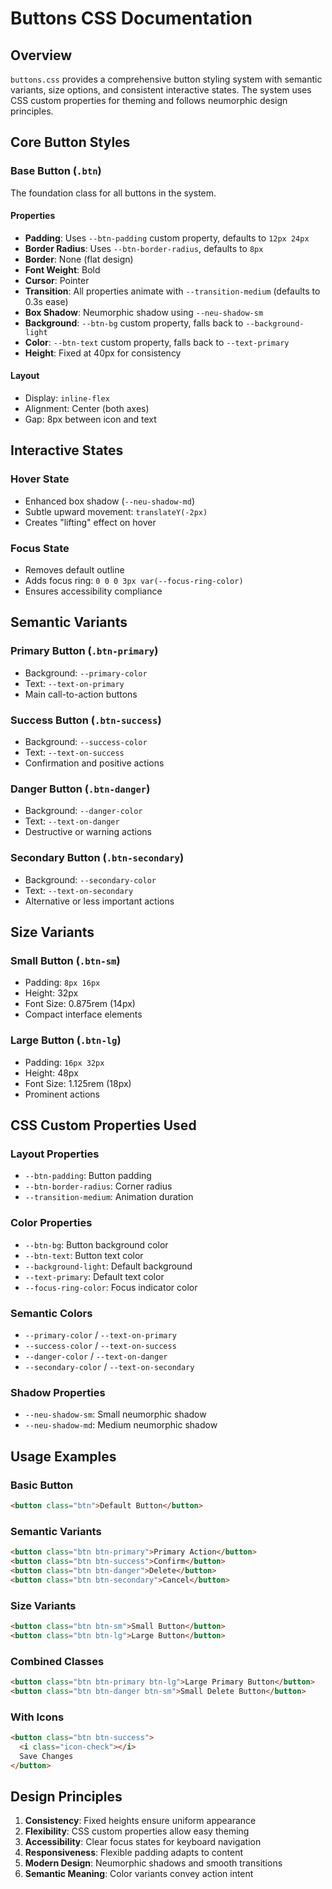 # Buttons CSS Documentation

## Overview
`buttons.css` provides a comprehensive button styling system with semantic variants, size options, and consistent interactive states. The system uses CSS custom properties for theming and follows neumorphic design principles.

## Core Button Styles

### Base Button (`.btn`)
The foundation class for all buttons in the system.

#### Properties
- **Padding**: Uses `--btn-padding` custom property, defaults to `12px 24px`
- **Border Radius**: Uses `--btn-border-radius`, defaults to `8px`
- **Border**: None (flat design)
- **Font Weight**: Bold
- **Cursor**: Pointer
- **Transition**: All properties animate with `--transition-medium` (defaults to 0.3s ease)
- **Box Shadow**: Neumorphic shadow using `--neu-shadow-sm`
- **Background**: `--btn-bg` custom property, falls back to `--background-light`
- **Color**: `--btn-text` custom property, falls back to `--text-primary`
- **Height**: Fixed at 40px for consistency

#### Layout
- Display: `inline-flex`
- Alignment: Center (both axes)
- Gap: 8px between icon and text

## Interactive States

### Hover State
- Enhanced box shadow (`--neu-shadow-md`)
- Subtle upward movement: `translateY(-2px)`
- Creates "lifting" effect on hover

### Focus State
- Removes default outline
- Adds focus ring: `0 0 0 3px var(--focus-ring-color)`
- Ensures accessibility compliance

## Semantic Variants

### Primary Button (`.btn-primary`)
- Background: `--primary-color`
- Text: `--text-on-primary`
- Main call-to-action buttons

### Success Button (`.btn-success`)
- Background: `--success-color`
- Text: `--text-on-success`
- Confirmation and positive actions

### Danger Button (`.btn-danger`)
- Background: `--danger-color`
- Text: `--text-on-danger`
- Destructive or warning actions

### Secondary Button (`.btn-secondary`)
- Background: `--secondary-color`
- Text: `--text-on-secondary`
- Alternative or less important actions

## Size Variants

### Small Button (`.btn-sm`)
- Padding: `8px 16px`
- Height: 32px
- Font Size: 0.875rem (14px)
- Compact interface elements

### Large Button (`.btn-lg`)
- Padding: `16px 32px`
- Height: 48px
- Font Size: 1.125rem (18px)
- Prominent actions

## CSS Custom Properties Used

### Layout Properties
- `--btn-padding`: Button padding
- `--btn-border-radius`: Corner radius
- `--transition-medium`: Animation duration

### Color Properties
- `--btn-bg`: Button background color
- `--btn-text`: Button text color
- `--background-light`: Default background
- `--text-primary`: Default text color
- `--focus-ring-color`: Focus indicator color

### Semantic Colors
- `--primary-color` / `--text-on-primary`
- `--success-color` / `--text-on-success`
- `--danger-color` / `--text-on-danger`
- `--secondary-color` / `--text-on-secondary`

### Shadow Properties
- `--neu-shadow-sm`: Small neumorphic shadow
- `--neu-shadow-md`: Medium neumorphic shadow

## Usage Examples

### Basic Button
```html
<button class="btn">Default Button</button>
```

### Semantic Variants
```html
<button class="btn btn-primary">Primary Action</button>
<button class="btn btn-success">Confirm</button>
<button class="btn btn-danger">Delete</button>
<button class="btn btn-secondary">Cancel</button>
```

### Size Variants
```html
<button class="btn btn-sm">Small Button</button>
<button class="btn btn-lg">Large Button</button>
```

### Combined Classes
```html
<button class="btn btn-primary btn-lg">Large Primary Button</button>
<button class="btn btn-danger btn-sm">Small Delete Button</button>
```

### With Icons
```html
<button class="btn btn-success">
  <i class="icon-check"></i>
  Save Changes
</button>
```

## Design Principles

1. **Consistency**: Fixed heights ensure uniform appearance
2. **Flexibility**: CSS custom properties allow easy theming
3. **Accessibility**: Clear focus states for keyboard navigation
4. **Responsiveness**: Flexible padding adapts to content
5. **Modern Design**: Neumorphic shadows and smooth transitions
6. **Semantic Meaning**: Color variants convey action intent